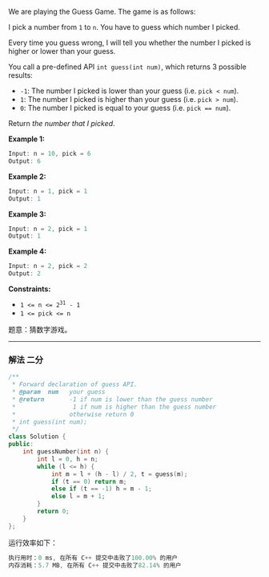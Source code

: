 <p>We are playing the Guess Game. The game is as follows:</p>

<p>I pick a number from <code>1</code> to <code>n</code>. You have to guess which number I picked.</p>

<p>Every time you guess wrong, I will tell you whether the number I picked is higher or lower than your guess.</p>

<p>You call a pre-defined API <code>int guess(int num)</code>, which returns 3 possible results:</p>

<ul>
	<li><code>-1</code>: The number I picked is lower than your guess (i.e. <code>pick &lt; num</code>).</li>
	<li><code>1</code>: The number I picked is higher than your guess (i.e. <code>pick &gt; num</code>).</li>
	<li><code>0</code>: The number I picked is equal to your guess (i.e. <code>pick == num</code>).</li>
</ul>

<p>Return <em>the number that I picked</em>.</p>

 
<p><strong>Example 1:</strong></p>

```cpp
Input: n = 10, pick = 6
Output: 6 
```
<p><strong>Example 2:</strong></p>

```cpp
Input: n = 1, pick = 1
Output: 1 
```

</pre><p><strong>Example 3:</strong></p>

```cpp
Input: n = 2, pick = 1
Output: 1 
```

<p><strong>Example 4:</strong></p>

```cpp
Input: n = 2, pick = 2
Output: 2 
```

 
<p><strong>Constraints:</strong></p>

<ul>
	<li><code>1 &lt;= n &lt;= 2<sup>31</sup> - 1</code></li>
	<li><code>1 &lt;= pick &lt;= n</code></li>
</ul>

题意：猜数字游戏。

---
### 解法 二分
```cpp
/** 
 * Forward declaration of guess API.
 * @param  num   your guess
 * @return 	     -1 if num is lower than the guess number
 *			      1 if num is higher than the guess number
 *               otherwise return 0
 * int guess(int num);
 */
class Solution {
public:
    int guessNumber(int n) {
        int l = 0, h = n;
        while (l <= h) {
            int m = l + (h - l) / 2, t = guess(m);
            if (t == 0) return m;
            else if (t == -1) h = m - 1;
            else l = m + 1; 
        }
        return 0;
    }
};
```
运行效率如下：
```cpp
执行用时：0 ms, 在所有 C++ 提交中击败了100.00% 的用户
内存消耗：5.7 MB, 在所有 C++ 提交中击败了82.14% 的用户
```

